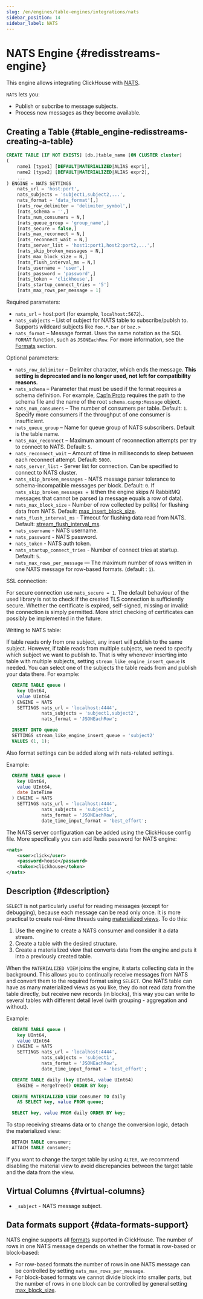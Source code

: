```yaml
---
slug: /en/engines/table-engines/integrations/nats
sidebar_position: 14
sidebar_label: NATS
---
```


# NATS Engine {#redisstreams-engine}

This engine allows integrating ClickHouse with [NATS](https://nats.io/).

`NATS` lets you:

- Publish or subcribe to message subjects.
- Process new messages as they become available.

## Creating a Table {#table_engine-redisstreams-creating-a-table}

``` sql
CREATE TABLE [IF NOT EXISTS] [db.]table_name [ON CLUSTER cluster]
(
    name1 [type1] [DEFAULT|MATERIALIZED|ALIAS expr1],
    name2 [type2] [DEFAULT|MATERIALIZED|ALIAS expr2],
    ...
) ENGINE = NATS SETTINGS
    nats_url = 'host:port',
    nats_subjects = 'subject1,subject2,...',
    nats_format = 'data_format'[,]
    [nats_row_delimiter = 'delimiter_symbol',]
    [nats_schema = '',]
    [nats_num_consumers = N,]
    [nats_queue_group = 'group_name',]
    [nats_secure = false,]
    [nats_max_reconnect = N,]
    [nats_reconnect_wait = N,]
    [nats_server_list = 'host1:port1,host2:port2,...',]
    [nats_skip_broken_messages = N,]
    [nats_max_block_size = N,]
    [nats_flush_interval_ms = N,]
    [nats_username = 'user',]
    [nats_password = 'password',]
    [nats_token = 'clickhouse',]
    [nats_startup_connect_tries = '5']
    [nats_max_rows_per_message = 1]
```

Required parameters:

-   `nats_url` – host:port (for example, `localhost:5672`)..
-   `nats_subjects` – List of subject for NATS table to subscribe/publsh to. Supports wildcard subjects like `foo.*.bar` or `baz.>`
-   `nats_format` – Message format. Uses the same notation as the SQL `FORMAT` function, such as `JSONEachRow`. For more information, see the [Formats](../../../interfaces/formats.md) section.

Optional parameters:

- `nats_row_delimiter` – Delimiter character, which ends the message.  **This setting is deprecated and is no longer used, not left for compatibility reasons.**
- `nats_schema` – Parameter that must be used if the format requires a schema definition. For example, [Cap’n Proto](https://capnproto.org/) requires the path to the schema file and the name of the root `schema.capnp:Message` object.
- `nats_num_consumers` – The number of consumers per table. Default: `1`. Specify more consumers if the throughput of one consumer is insufficient.
- `nats_queue_group` – Name for queue group of NATS subscribers. Default is the table name.
- `nats_max_reconnect` – Maximum amount of reconnection attempts per try to connect to NATS. Default: `5`.
- `nats_reconnect_wait` – Amount of time in milliseconds to sleep between each reconnect attempt. Default: `5000`.
- `nats_server_list` - Server list for connection. Can be specified to connect to NATS cluster.
- `nats_skip_broken_messages` - NATS message parser tolerance to schema-incompatible messages per block. Default: `0`. If `nats_skip_broken_messages = N` then the engine skips *N* RabbitMQ messages that cannot be parsed (a message equals a row of data).
- `nats_max_block_size` - Number of row collected by poll(s) for flushing data from NATS. Default: [max_insert_block_size](../../../operations/settings/settings.md#setting-max_insert_block_size).
- `nats_flush_interval_ms` - Timeout for flushing data read from NATS. Default: [stream_flush_interval_ms](../../../operations/settings/settings.md#stream-flush-interval-ms).
- `nats_username` - NATS username.
- `nats_password` - NATS password.
- `nats_token` - NATS auth token.
- `nats_startup_connect_tries` - Number of connect tries at startup. Default: `5`.
- `nats_max_rows_per_message` — The maximum number of rows written in one NATS message for row-based formats. (default : `1`).

SSL connection:

For secure connection use `nats_secure = 1`.
The default behaviour of the used library is not to check if the created TLS connection is sufficiently secure. Whether the certificate is expired, self-signed, missing or invalid: the connection is simply permitted. More strict checking of certificates can possibly be implemented in the future.

Writing to NATS table:

If table reads only from one subject, any insert will publish to the same subject.
However, if table reads from multiple subjects, we need to specify which subject we want to publish to.
That is why whenever inserting into table with multiple subjects, setting `stream_like_engine_insert_queue` is needed.
You can select one of the subjects the table reads from and publish your data there. For example:

``` sql
  CREATE TABLE queue (
    key UInt64,
    value UInt64
  ) ENGINE = NATS 
    SETTINGS nats_url = 'localhost:4444',
             nats_subjects = 'subject1,subject2',
             nats_format = 'JSONEachRow';

  INSERT INTO queue 
  SETTINGS stream_like_engine_insert_queue = 'subject2'
  VALUES (1, 1);
```

Also format settings can be added along with nats-related settings.

Example:

``` sql
  CREATE TABLE queue (
    key UInt64,
    value UInt64,
    date DateTime
  ) ENGINE = NATS 
    SETTINGS nats_url = 'localhost:4444',
             nats_subjects = 'subject1',
             nats_format = 'JSONEachRow',
             date_time_input_format = 'best_effort';
```

The NATS server configuration can be added using the ClickHouse config file.
 More specifically you can add Redis password for NATS engine:

``` xml
<nats>
    <user>click</user>
    <password>house</password>
    <token>clickhouse</token>
</nats>
```

## Description {#description}

`SELECT` is not particularly useful for reading messages (except for debugging), because each message can be read only once. It is more practical to create real-time threads using [materialized views](../../../sql-reference/statements/create/view.md). To do this:

1.  Use the engine to create a NATS consumer and consider it a data stream.
2.  Create a table with the desired structure.
3.  Create a materialized view that converts data from the engine and puts it into a previously created table.

When the `MATERIALIZED VIEW` joins the engine, it starts collecting data in the background. This allows you to continually receive messages from NATS and convert them to the required format using `SELECT`.
One NATS table can have as many materialized views as you like, they do not read data from the table directly, but receive new records (in blocks), this way you can write to several tables with different detail level (with grouping - aggregation and without).

Example:

``` sql
  CREATE TABLE queue (
    key UInt64,
    value UInt64
  ) ENGINE = NATS 
    SETTINGS nats_url = 'localhost:4444',
             nats_subjects = 'subject1',
             nats_format = 'JSONEachRow',
             date_time_input_format = 'best_effort';

  CREATE TABLE daily (key UInt64, value UInt64)
    ENGINE = MergeTree() ORDER BY key;

  CREATE MATERIALIZED VIEW consumer TO daily
    AS SELECT key, value FROM queue;

  SELECT key, value FROM daily ORDER BY key;
```

To stop receiving streams data or to change the conversion logic, detach the materialized view:

``` sql
  DETACH TABLE consumer;
  ATTACH TABLE consumer;
```

If you want to change the target table by using `ALTER`, we recommend disabling the material view to avoid discrepancies between the target table and the data from the view.

## Virtual Columns {#virtual-columns}

- `_subject` - NATS message subject.

## Data formats support {#data-formats-support}

NATS engine supports all [formats](../../../interfaces/formats.md) supported in ClickHouse.
The number of rows in one NATS message depends on whether the format is row-based or block-based:

- For row-based formats the number of rows in one NATS message can be controlled by setting `nats_max_rows_per_message`.
- For block-based formats we cannot divide block into smaller parts, but the number of rows in one block can be controlled by general setting [max_block_size](../../../operations/settings/settings.md#setting-max_block_size).



